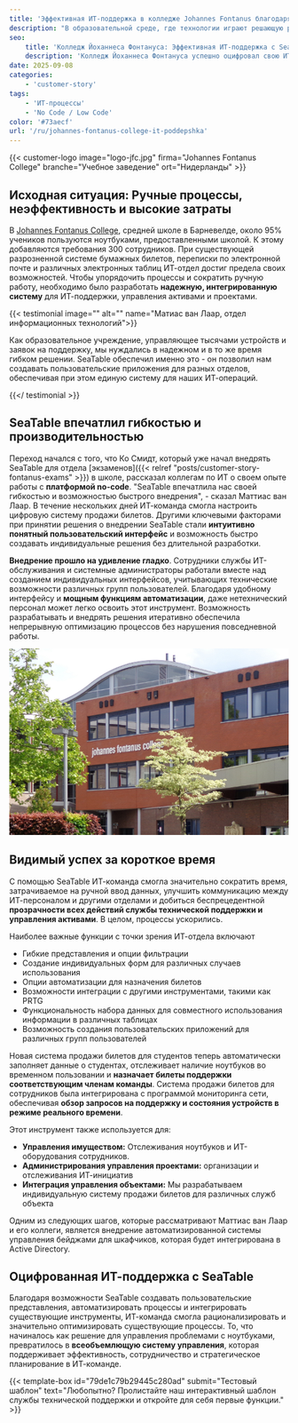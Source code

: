 ```yaml
---
title: 'Эффективная ИТ-поддержка в колледже Johannes Fontanus благодаря SeaTable'
description: "В образовательной среде, где технологии играют решающую роль в повседневном преподавании и обучении, ИТ-отдел колледжа Йоханнеса Фонтануса в Нидерландах столкнулся с растущими проблемами. Матиас ван Лаар рассказывает о том, как ИТ-отдел колледжа оптимизировал свои процессы с помощью SeaTable."
seo:
    title: 'Колледж Йоханнеса Фонтануса: Эффективная ИТ-поддержка с SeaTable'
    description: 'Колледж Йоханнеса Фонтануса успешно оцифровал свою ИТ-поддержку с помощью SeaTable. Маттиас ван Лаар рассказал об их опыте.'
date: 2025-09-08
categories:
    - 'customer-story'
tags:
    - 'ИТ-процессы'
    - 'No Code / Low Code'
color: '#73aecf'
url: '/ru/johannes-fontanus-college-it-poddepshka'
---
```


{{< customer-logo image="logo-jfc.jpg" firma="Johannes Fontanus College" branche="Учебное заведение" ort="Нидерланды" >}}

## Исходная ситуация: Ручные процессы, неэффективность и высокие затраты

В [Johannes Fontanus College](https://www.jfc.nl/), средней школе в Барневелде, около 95% учеников пользуются ноутбуками, предоставленными школой. К этому добавляются требования 300 сотрудников. При существующей разрозненной системе бумажных билетов, переписки по электронной почте и различных электронных таблиц ИТ-отдел достиг предела своих возможностей. Чтобы упорядочить процессы и сократить ручную работу, необходимо было разработать **надежную, интегрированную систему** для ИТ-поддержки, управления активами и проектами.

{{< testimonial image="" alt="" name="Матиас ван Лаар, отдел информационных технологий">}}

Как образовательное учреждение, управляющее тысячами устройств и заявок на поддержку, мы нуждались в надежном и в то же время гибком решении. SeaTable обеспечил именно это - он позволил нам создавать пользовательские приложения для разных отделов, обеспечивая при этом единую систему для наших ИТ-операций.

{{</ testimonial >}}

## SeaTable впечатлил гибкостью и производительностью
Переход начался с того, что Ко Смидт, который уже начал внедрять SeaTable для отдела [экзаменов]({{< relref "posts/customer-story-fontanus-exams" >}}) в школе, рассказал коллегам по ИТ о своем опыте работы с **платформой no-code**. "SeaTable впечатлила нас своей гибкостью и возможностью быстрого внедрения", - сказал Маттиас ван Лаар. В течение нескольких дней ИТ-команда смогла настроить цифровую систему продажи билетов. Другими ключевыми факторами при принятии решения о внедрении SeaTable стали **интуитивно понятный пользовательский интерфейс** и возможность быстро создавать индивидуальные решения без длительной разработки.

**Внедрение прошло на удивление гладко**. Сотрудники службы ИТ-обслуживания и системные администраторы работали вместе над созданием индивидуальных интерфейсов, учитывающих технические возможности различных групп пользователей. Благодаря удобному интерфейсу и **мощным функциям автоматизации**, даже нетехнический персонал может легко освоить этот инструмент. Возможность разрабатывать и внедрять решения итеративно обеспечила непрерывную оптимизацию процессов без нарушения повседневной работы.

![Johannes Fontanus College](img_johannes_fontanus_2.png)

## Видимый успех за короткое время

С помощью SeaTable ИТ-команда смогла значительно сократить время, затрачиваемое на ручной ввод данных, улучшить коммуникацию между ИТ-персоналом и другими отделами и добиться беспрецедентной **прозрачности всех действий службы технической поддержки и управления активами**. В целом, процессы ускорились.

Наиболее важные функции с точки зрения ИТ-отдела включают
  
- Гибкие представления и опции фильтрации
- Создание индивидуальных форм для различных случаев использования
- Опции автоматизации для назначения билетов
- Возможности интеграции с другими инструментами, такими как PRTG
- Функциональность набора данных для совместного использования информации в различных таблицах
- Возможность создания пользовательских приложений для различных групп пользователей

Новая система продажи билетов для студентов теперь автоматически заполняет данные о студентах, отслеживает наличие ноутбуков во временном пользовании и **назначает билеты поддержки соответствующим членам команды**. Система продажи билетов для сотрудников была интегрирована с программой мониторинга сети, обеспечивая **обзор запросов на поддержку и состояния устройств в режиме реального времени**.

Этот инструмент также используется для:

- **Управления имуществом:** Отслеживания ноутбуков и ИТ-оборудования сотрудников.
- **Администрирования управления проектами:** организации и отслеживания ИТ-инициатив
- **Интеграция управления объектами:** Мы разрабатываем индивидуальную систему продажи билетов для различных служб объекта

Одним из следующих шагов, которые рассматривают Маттиас ван Лаар и его коллеги, является внедрение автоматизированной системы управления бейджами для шкафчиков, которая будет интегрирована в Active Directory.

## Оцифрованная ИТ-поддержка с SeaTable

Благодаря возможности SeaTable создавать пользовательские представления, автоматизировать процессы и интегрировать существующие инструменты, ИТ-команда смогла рационализировать и значительно оптимизировать существующие процессы. То, что начиналось как решение для управления проблемами с ноутбуками, превратилось в **всеобъемлющую систему управления**, которая поддерживает эффективность, сотрудничество и стратегическое планирование в ИТ-команде.

{{< template-box id="79de1c79b29445c280ad" submit="Тестовый шаблон" text="Любопытно? Пролистайте наш интерактивный шаблон службы технической поддержки и откройте для себя первые функции." >}}
